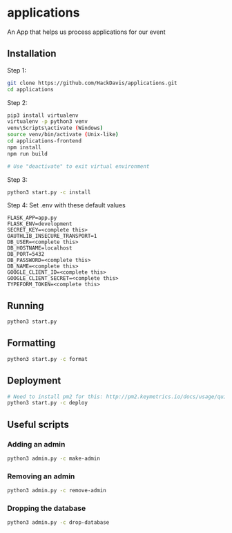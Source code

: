# applications
An App that helps us process applications for our event

## Installation

Step 1:
```bash
git clone https://github.com/HackDavis/applications.git
cd applications
```

Step 2:
```bash
pip3 install virtualenv
virtualenv -p python3 venv
venv\Scripts\activate (Windows)
source venv/bin/activate (Unix-like)
cd applications-frontend
npm install
npm run build

# Use "deactivate" to exit virtual environment
```

Step 3:
```bash
python3 start.py -c install
```

Step 4: Set .env with these default values
```
FLASK_APP=app.py
FLASK_ENV=development
SECRET_KEY=<complete this>
OAUTHLIB_INSECURE_TRANSPORT=1
DB_USER=<complete this>
DB_HOSTNAME=localhost
DB_PORT=5432
DB_PASSWORD=<complete this>
DB_NAME=<complete this>
GOOGLE_CLIENT_ID=<complete this>
GOOGLE_CLIENT_SECRET=<complete this>
TYPEFORM_TOKEN=<complete this>
```

## Running

```bash
python3 start.py
```

## Formatting

```bash
python3 start.py -c format
```

## Deployment

```bash
# Need to install pm2 for this: http://pm2.keymetrics.io/docs/usage/quick-start/#installation
python3 start.py -c deploy
```

## Useful scripts

### Adding an admin

```bash
python3 admin.py -c make-admin
```

### Removing an admin

```bash
python3 admin.py -c remove-admin
```

### Dropping the database

```bash
python3 admin.py -c drop-database
```

